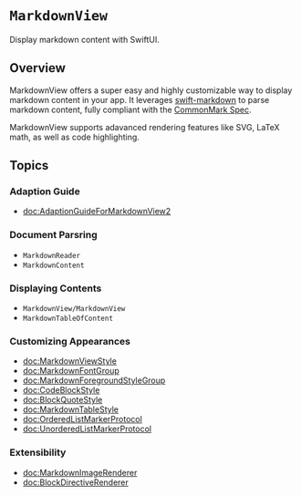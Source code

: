 # ``MarkdownView``

Display markdown content with SwiftUI.

## Overview

MarkdownView offers a super easy and highly customizable way to display markdown content in your app. It leverages [swift-markdown](https://github.com/swiftlang/swift-markdown) to parse markdown content, fully compliant with the [CommonMark Spec](https://spec.commonmark.org/current/).

MarkdownView supports adavanced rendering features like SVG, LaTeX math, as well as code highlighting.

## Topics

### Adaption Guide

- <doc:AdaptionGuideForMarkdownView2>

### Document Parsring

- ``MarkdownReader``
- ``MarkdownContent``

### Displaying Contents

- ``MarkdownView/MarkdownView``
- ``MarkdownTableOfContent``

### Customizing Appearances

- <doc:MarkdownViewStyle>
- <doc:MarkdownFontGroup>
- <doc:MarkdownForegroundStyleGroup>
- <doc:CodeBlockStyle>
- <doc:BlockQuoteStyle>
- <doc:MarkdownTableStyle>
- <doc:OrderedListMarkerProtocol>
- <doc:UnorderedListMarkerProtocol>

### Extensibility

- <doc:MarkdownImageRenderer>
- <doc:BlockDirectiveRenderer>
